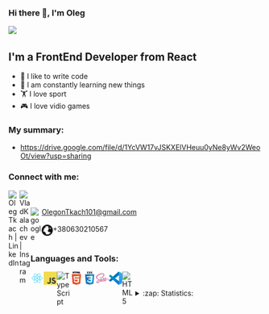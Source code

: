 ### Hi there 👋, I'm Oleg

![](https://komarev.com/ghpvc/?username=KratosHome)

## I'm a FrontEnd Developer from React

- 🧘 I like to write code
- 🥅 I am constantly learning new things
- 🏋 I love sport
- 🎮 I love vidio games

### My summary:

- https://drive.google.com/file/d/1YcVW17vJSKXElVHeuu0yNe8yWv2WeoOt/view?usp=sharing

### Connect with me:

[<img align="left" alt="OlegTkach | LinkedIn" width="22px" src="https://cdn.jsdelivr.net/npm/simple-icons@v3/icons/linkedin.svg" />][linkedin]
[<img align="left" alt="VladKalachev | Instagram" width="22px" src="https://cdn.jsdelivr.net/npm/simple-icons@v3/icons/instagram.svg" />][instagram]
<br />
<br />
<img align="left" alt="google" width="22px" src="https://cdn.jsdelivr.net/npm/simple-icons@3.13.0/icons/google.svg" /> <OlegonTkach101@gmail.com>
<br />
<br />
<img align="left" alt="phone" width="22px" src="https://raw.githubusercontent.com/iconic/open-iconic/master/svg/globe.svg" /> +380630210567
<br />
<br />
### Languages and Tools:

<img align="left" alt="React" width="26px" src="https://raw.githubusercontent.com/github/explore/80688e429a7d4ef2fca1e82350fe8e3517d3494d/topics/react/react.png" />
<img align="left" alt="JavaScript" width="26px" src="https://raw.githubusercontent.com/github/explore/80688e429a7d4ef2fca1e82350fe8e3517d3494d/topics/javascript/javascript.png" />
<img align="left" alt="TypeScript" width="26px" src="https://procoders.tech/wp-content/uploads/2020/11/Typescript_logo_2020.svg" />
<img align="left" alt="HTML5" width="26px" src="https://raw.githubusercontent.com/github/explore/80688e429a7d4ef2fca1e82350fe8e3517d3494d/topics/html/html.png" />
<img align="left" alt="CSS3" width="26px" src="https://raw.githubusercontent.com/github/explore/80688e429a7d4ef2fca1e82350fe8e3517d3494d/topics/css/css.png" />
<img align="left" alt="Sass" width="26px" src="https://raw.githubusercontent.com/github/explore/80688e429a7d4ef2fca1e82350fe8e3517d3494d/topics/sass/sass.png" />
<img align="left" alt="Visual Studio Code" width="26px" src="https://raw.githubusercontent.com/github/explore/80688e429a7d4ef2fca1e82350fe8e3517d3494d/topics/visual-studio-code/visual-studio-code.png" />
<img align="left" alt="HTML5" width="26px" src="https://cdn.jsdelivr.net/npm/simple-icons@3.13.0/icons/git.svg" />

<br />
<br />
<details>
  <summary>:zap: Statistics:</summary>
   <img align="left" alt="codeSTACKr's GitHub Stats" src="https://github-readme-stats.vercel.app/api/top-langs/?username=KratosHome&langs_count=8&layout=compact&theme=radical" />
    <br />
    <img align="left" alt="codeSTACKr's GitHub Stats" src="https://github-readme-stats.vercel.app/api?username=KratosHome&show_icons=true&theme=radical" />
</details>

[linkedin]: https://www.linkedin.com/in/olegtkach101/
[google]: OlegonTkach101@gmail.com
[instagram]: https://www.instagram.com/kratoshome/
